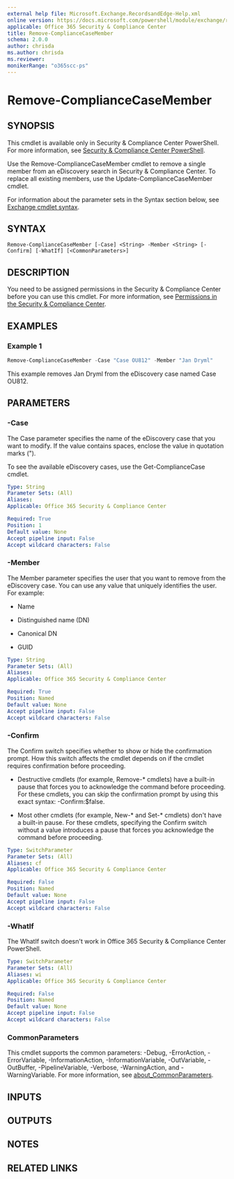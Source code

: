 ```yaml
---
external help file: Microsoft.Exchange.RecordsandEdge-Help.xml
online version: https://docs.microsoft.com/powershell/module/exchange/remove-compliancecasemember
applicable: Office 365 Security & Compliance Center
title: Remove-ComplianceCaseMember
schema: 2.0.0
author: chrisda
ms.author: chrisda
ms.reviewer:
monikerRange: "o365scc-ps"
---
```


# Remove-ComplianceCaseMember

## SYNOPSIS
This cmdlet is available only in Security & Compliance Center PowerShell. For more information, see [Security & Compliance Center PowerShell](https://docs.microsoft.com/powershell/exchange/scc-powershell).

Use the Remove-ComplianceCaseMember cmdlet to remove a single member from an eDiscovery search in Security & Compliance Center. To replace all existing members, use the Update-ComplianceCaseMember cmdlet.

For information about the parameter sets in the Syntax section below, see [Exchange cmdlet syntax](https://docs.microsoft.com/powershell/exchange/exchange-cmdlet-syntax).

## SYNTAX

```
Remove-ComplianceCaseMember [-Case] <String> -Member <String> [-Confirm] [-WhatIf] [<CommonParameters>]
```

## DESCRIPTION
You need to be assigned permissions in the Security & Compliance Center before you can use this cmdlet. For more information, see [Permissions in the Security & Compliance Center](https://docs.microsoft.com/microsoft-365/security/office-365-security/permissions-in-the-security-and-compliance-center).

## EXAMPLES

### Example 1
```powershell
Remove-ComplianceCaseMember -Case "Case OU812" -Member "Jan Dryml"
```

This example removes Jan Dryml from the eDiscovery case named Case OU812.

## PARAMETERS

### -Case
The Case parameter specifies the name of the eDiscovery case that you want to modify. If the value contains spaces, enclose the value in quotation marks (").

To see the available eDiscovery cases, use the Get-ComplianceCase cmdlet.

```yaml
Type: String
Parameter Sets: (All)
Aliases:
Applicable: Office 365 Security & Compliance Center

Required: True
Position: 1
Default value: None
Accept pipeline input: False
Accept wildcard characters: False
```

### -Member
The Member parameter specifies the user that you want to remove from the eDiscovery case. You can use any value that uniquely identifies the user. For example:

- Name

- Distinguished name (DN)

- Canonical DN

- GUID

```yaml
Type: String
Parameter Sets: (All)
Aliases:
Applicable: Office 365 Security & Compliance Center

Required: True
Position: Named
Default value: None
Accept pipeline input: False
Accept wildcard characters: False
```

### -Confirm
The Confirm switch specifies whether to show or hide the confirmation prompt. How this switch affects the cmdlet depends on if the cmdlet requires confirmation before proceeding.

- Destructive cmdlets (for example, Remove-\* cmdlets) have a built-in pause that forces you to acknowledge the command before proceeding. For these cmdlets, you can skip the confirmation prompt by using this exact syntax: -Confirm:$false.

- Most other cmdlets (for example, New-\* and Set-\* cmdlets) don't have a built-in pause. For these cmdlets, specifying the Confirm switch without a value introduces a pause that forces you acknowledge the command before proceeding.

```yaml
Type: SwitchParameter
Parameter Sets: (All)
Aliases: cf
Applicable: Office 365 Security & Compliance Center

Required: False
Position: Named
Default value: None
Accept pipeline input: False
Accept wildcard characters: False
```

### -WhatIf
The WhatIf switch doesn't work in Office 365 Security & Compliance Center PowerShell.

```yaml
Type: SwitchParameter
Parameter Sets: (All)
Aliases: wi
Applicable: Office 365 Security & Compliance Center

Required: False
Position: Named
Default value: None
Accept pipeline input: False
Accept wildcard characters: False
```

### CommonParameters
This cmdlet supports the common parameters: -Debug, -ErrorAction, -ErrorVariable, -InformationAction, -InformationVariable, -OutVariable, -OutBuffer, -PipelineVariable, -Verbose, -WarningAction, and -WarningVariable. For more information, see [about_CommonParameters](https://go.microsoft.com/fwlink/p/?LinkID=113216).

## INPUTS

###  

## OUTPUTS

###  

## NOTES

## RELATED LINKS
